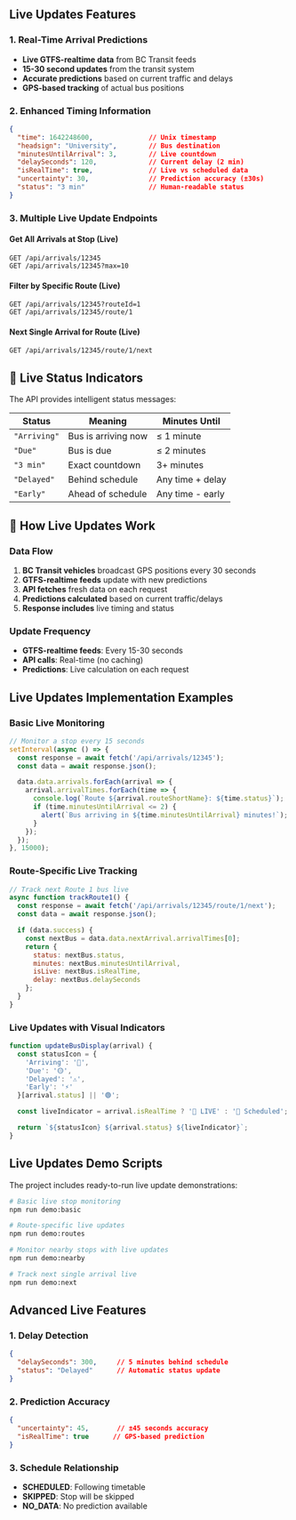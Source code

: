 ## Live Updates Features

### 1. **Real-Time Arrival Predictions**
- **Live GTFS-realtime data** from BC Transit feeds
- **15-30 second updates** from the transit system
- **Accurate predictions** based on current traffic and delays
- **GPS-based tracking** of actual bus positions

### 2. **Enhanced Timing Information**
```json
{
  "time": 1642248600,              // Unix timestamp
  "headsign": "University",        // Bus destination
  "minutesUntilArrival": 3,        // Live countdown
  "delaySeconds": 120,             // Current delay (2 min)
  "isRealTime": true,              // Live vs scheduled data
  "uncertainty": 30,               // Prediction accuracy (±30s)
  "status": "3 min"                // Human-readable status
}
```

### 3. **Multiple Live Update Endpoints**

#### Get All Arrivals at Stop (Live)
```
GET /api/arrivals/12345
GET /api/arrivals/12345?max=10
```

#### Filter by Specific Route (Live)
```
GET /api/arrivals/12345?routeId=1
GET /api/arrivals/12345/route/1
```

#### Next Single Arrival for Route (Live)
```
GET /api/arrivals/12345/route/1/next
```

## 🎯 Live Status Indicators

The API provides intelligent status messages:

| Status | Meaning | Minutes Until |
|--------|---------|---------------|
| `"Arriving"` | Bus is arriving now | ≤ 1 minute |
| `"Due"` | Bus is due | ≤ 2 minutes |
| `"3 min"` | Exact countdown | 3+ minutes |
| `"Delayed"` | Behind schedule | Any time + delay |
| `"Early"` | Ahead of schedule | Any time - early |

## 🔄 How Live Updates Work

### Data Flow
1. **BC Transit vehicles** broadcast GPS positions every 30 seconds
2. **GTFS-realtime feeds** update with new predictions
3. **API fetches** fresh data on each request
4. **Predictions calculated** based on current traffic/delays
5. **Response includes** live timing and status

### Update Frequency
- **GTFS-realtime feeds**: Every 15-30 seconds
- **API calls**: Real-time (no caching)
- **Predictions**: Live calculation on each request

## Live Updates Implementation Examples

### Basic Live Monitoring
```javascript
// Monitor a stop every 15 seconds
setInterval(async () => {
  const response = await fetch('/api/arrivals/12345');
  const data = await response.json();

  data.data.arrivals.forEach(arrival => {
    arrival.arrivalTimes.forEach(time => {
      console.log(`Route ${arrival.routeShortName}: ${time.status}`);
      if (time.minutesUntilArrival <= 2) {
        alert(`Bus arriving in ${time.minutesUntilArrival} minutes!`);
      }
    });
  });
}, 15000);
```

### Route-Specific Live Tracking
```javascript
// Track next Route 1 bus live
async function trackRoute1() {
  const response = await fetch('/api/arrivals/12345/route/1/next');
  const data = await response.json();

  if (data.success) {
    const nextBus = data.data.nextArrival.arrivalTimes[0];
    return {
      status: nextBus.status,
      minutes: nextBus.minutesUntilArrival,
      isLive: nextBus.isRealTime,
      delay: nextBus.delaySeconds
    };
  }
}
```

### Live Updates with Visual Indicators
```javascript
function updateBusDisplay(arrival) {
  const statusIcon = {
    'Arriving': '🔴',
    'Due': '🟡',
    'Delayed': '⚠️',
    'Early': '⚡'
  }[arrival.status] || '🟢';

  const liveIndicator = arrival.isRealTime ? '📡 LIVE' : '📅 Scheduled';

  return `${statusIcon} ${arrival.status} ${liveIndicator}`;
}
```

## Live Updates Demo Scripts

The project includes ready-to-run live update demonstrations:

```bash
# Basic live stop monitoring
npm run demo:basic

# Route-specific live updates
npm run demo:routes

# Monitor nearby stops with live updates
npm run demo:nearby

# Track next single arrival live
npm run demo:next
```

## Advanced Live Features

### 1. **Delay Detection**
```json
{
  "delaySeconds": 300,     // 5 minutes behind schedule
  "status": "Delayed"      // Automatic status update
}
```

### 2. **Prediction Accuracy**
```json
{
  "uncertainty": 45,       // ±45 seconds accuracy
  "isRealTime": true      // GPS-based prediction
}
```

### 3. **Schedule Relationship**
- **SCHEDULED**: Following timetable
- **SKIPPED**: Stop will be skipped
- **NO_DATA**: No prediction available
